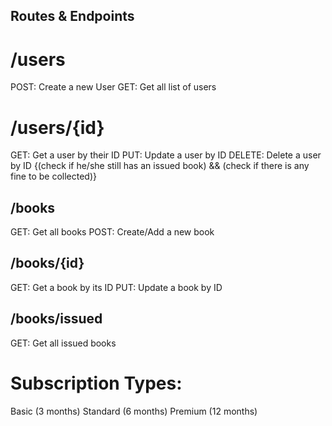 ## Routes & Endpoints

# /users

POST: Create a new User
GET: Get all list of users

# /users/{id}

GET: Get a user by their ID
PUT: Update a user by ID
DELETE: Delete a user by ID {(check if he/she still has an issued book) && (check if there is any fine to be collected)}

## /books

GET: Get all books
POST: Create/Add a new book

## /books/{id}

GET: Get a book by its ID
PUT: Update a book by ID

## /books/issued

GET: Get all issued books

# Subscription Types:

Basic (3 months)
Standard (6 months)
Premium (12 months)
